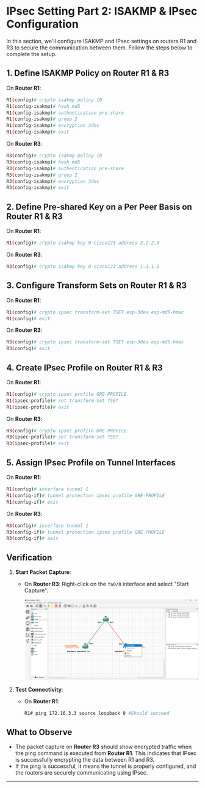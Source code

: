 # IPsec Setting Part 2: ISAKMP & IPsec Configuration

In this section, we'll configure ISAKMP and IPsec settings on routers R1 and R3 to secure the communication between them. Follow the steps below to complete the setup.

## 1. Define ISAKMP Policy on Router R1 & R3

On **Router R1**:

```bash
R1(config)# crypto isakmp policy 10
R1(config-isakmp)# hash md5
R1(config-isakmp)# authentication pre-share
R1(config-isakmp)# group 2
R1(config-isakmp)# encryption 3des
R1(config-isakmp)# exit
```

On **Router R3**:

```bash
R3(config)# crypto isakmp policy 10
R3(config-isakmp)# hash md5
R3(config-isakmp)# authentication pre-share
R3(config-isakmp)# group 2
R3(config-isakmp)# encryption 3des
R3(config-isakmp)# exit
```

## 2. Define Pre-shared Key on a Per Peer Basis on Router R1 & R3

On **Router R1**:

```bash
R1(config)# crypto isakmp key 0 cisco123 address 2.2.2.3
```

On **Router R3**:

```bash
R3(config)# crypto isakmp key 0 cisco123 address 1.1.1.1
```

## 3. Configure Transform Sets on Router R1 & R3

On **Router R1**:

```bash
R1(config)# crypto ipsec transform-set TSET esp-3des esp-md5-hmac
R1(config)# exit
```

On **Router R3**:

```bash
R3(config)# crypto ipsec transform-set TSET esp-3des esp-md5-hmac
R3(config)# exit
```

## 4. Create IPsec Profile on Router R1 & R3

On **Router R1**:

```bash
R1(config)# crypto ipsec profile GRE-PROFILE
R1(ipsec-profile)# set transform-set TSET
R1(ipsec-profile)# exit
```

On **Router R3**:

```bash
R3(config)# crypto ipsec profile GRE-PROFILE
R3(ipsec-profile)# set transform-set TSET
R3(ipsec-profile)# exit
```

## 5. Assign IPsec Profile on Tunnel Interfaces

On **Router R1**:

```bash
R1(config)# interface tunnel 1
R1(config-if)# tunnel protection ipsec profile GRE-PROFILE
R1(config-if)# exit
```

On **Router R3**:

```bash
R3(config)# interface tunnel 1
R3(config-if)# tunnel protection ipsec profile GRE-PROFILE
R3(config-if)# exit
```

## Verification

1. **Start Packet Capture**:

   - On **Router R3**: Right-click on the `fa0/0` interface and select "Start Capture".

     ![alt text](image.png)

2. **Test Connectivity**:
   - On **Router R1**:
     ```bash
     R1# ping 172.16.3.3 source loopback 0 #Should succeed
     ```

## What to Observe

- The packet capture on **Router R3** should show encrypted traffic when the ping command is executed from **Router R1**. This indicates that IPsec is successfully encrypting the data between R1 and R3.
- If the ping is successful, it means the tunnel is properly configured, and the routers are securely communicating using IPsec.

---
